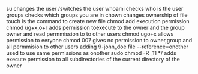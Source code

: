 su changes the user /switches the user
whoami checks who is the user
groups checks which groups you are in
chown changes ownership of file
touch is the command to create new file
chmod add execution permission
chmod ug+x,o+r adds permission toexecute to the owner and the group owner and read permmission to to other users
chmod ugo+x allows permission to eeryone
chmod 007 gives no permission to owner,group and all permmision to other users
adding 9-john_doe file
--reference=onother used to use same permissions as onother
 sudo chmod -R _11 */ adds execute permission to all subdirectories of the current directory of the owner
